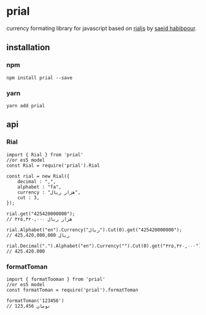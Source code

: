 # prial
currency formating library for javascript based on [rialjs](https://github.com/habibpour/rial.js) by [saeid habibpour](https://github.com/habibpour).

## installation
### npm
`npm install prial --save`

### yarn
`yarn add prial`

## api

### Rial
```
import { Rial } from 'prial'
//or es5 model
const Rial = require('prial').Rial

const rial = new Rial({
	decimal : ",",
	alphabet : "fa",
	currency : "هزار ریال",
	cut : 3,
});

rial.get("425420000000");
// ۴۲۵,۴۲۰,۰۰۰ هزار ریال

rial.Alphabet("en").Currency("ریال").Cut(0).get("425420000000");
// 425,420,000,000 ریال

rial.Decimal(".").Alphabet("en").Currency("").Cut(0).get("۴۲۵,۴۲۰,۰۰۰");
// 425.420.000
```

### formatToman
```
import { formatTooman } from 'prial'
//or es5 model
const formatToman = require('prial').formatToman

formatToman('123456')
// 123,456 تومان
```
